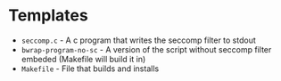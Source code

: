 # Templates

- `seccomp.c` - A c program that writes the seccomp filter to stdout
- `bwrap-program-no-sc` - A version of the script without seccomp filter embeded (Makefile will build it in)
- `Makefile` - File that builds and installs
